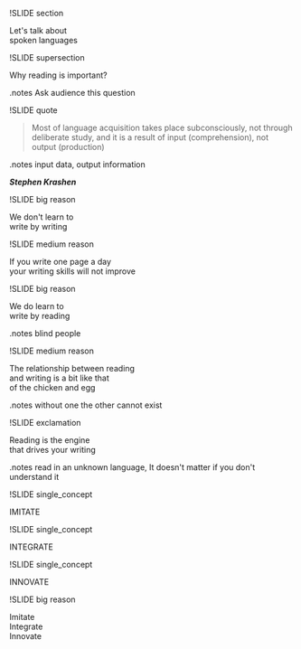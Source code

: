 !SLIDE section

Let's talk about  
spoken languages

!SLIDE supersection

Why reading is important?

.notes Ask audience this question

!SLIDE quote

<blockquote>
Most of language acquisition takes   
place subconsciously, not through  
deliberate study, and it is a result of  
input (comprehension), not output (production)
</blockquote>

.notes input data, output information

<em><b>Stephen Krashen</b></em>

!SLIDE big reason

We don't learn to  
write by writing

!SLIDE medium reason

If you write one page a day  
your writing skills will not improve

!SLIDE big reason

We do learn to  
write by reading

.notes blind people

!SLIDE medium reason

The relationship between reading  
and writing is a bit like that  
of the chicken and egg

.notes without one the other cannot exist

!SLIDE exclamation

Reading is the engine  
that drives your writing

.notes read in an unknown language, It doesn't matter if you don't understand it

!SLIDE single_concept

IMITATE

!SLIDE single_concept

INTEGRATE

!SLIDE single_concept

INNOVATE

!SLIDE big reason

Imitate  
Integrate  
Innovate